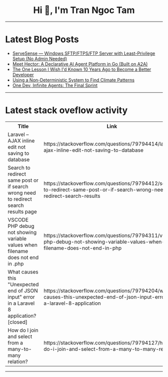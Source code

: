 <h1 align="center">Hi 👋, I'm Tran Ngoc Tam</h1>

---

# Latest Blog Posts 
<!-- BLOG-POST-LIST:START -->
- [ServeSense — Windows SFTP/FTPS/FTP Server with Least-Privilege Setup &lpar;No Admin Needed&rpar;](https://dev.to/ngtduc693/servesense-windows-sftpftpsftp-server-with-least-privilege-setup-no-admin-needed-6k)
- [Meet Hector: A Declarative AI Agent Platform in Go &lpar;Built on A2A&rpar;](https://dev.to/kadir_pekel_3277e6819e5b9/meet-hector-a-declarative-ai-agent-platform-in-go-40j2)
- [The One Lesson I Wish I&#39;d Known 10 Years Ago to Become a Better Developer](https://dev.to/canro91/the-one-lesson-i-wish-id-known-10-years-ago-to-become-a-better-developer-5a8b)
- [Using a Non-Deterministic System to Find Climate Patterns](https://dev.to/bcornils/using-a-non-deterministic-system-to-find-climate-patterns-4l43)
- [One Dev, Infinite Agents: The Final Sprint](https://dev.to/p3ngu1nzz/one-dev-infinite-agents-the-final-sprint-2i2l)
<!-- BLOG-POST-LIST:END -->

---

# Latest stack oveflow activity
<table>
  <tr><th>Title</th><th>Link</th></tr>
  <!-- STACKOVERFLOW:START --><tr><td>Laravel – AJAX inline edit not saving to database</td><td>https://stackoverflow.com/questions/79794414/laravel-ajax-inline-edit-not-saving-to-database</td></tr><tr><td>Search to redirect same post or if search wrong need to redirect search results page</td><td>https://stackoverflow.com/questions/79794412/search-to-redirect-same-post-or-if-search-wrong-need-to-redirect-search-results</td></tr><tr><td>VSCODE PHP debug not showing variable values when filename does not end in .php</td><td>https://stackoverflow.com/questions/79794311/vscode-php-debug-not-showing-variable-values-when-filename-does-not-end-in-php</td></tr><tr><td>What causes this &quot;Unexpected end of JSON input&quot; error in a Laravel 8 application? [closed]</td><td>https://stackoverflow.com/questions/79794204/what-causes-this-unexpected-end-of-json-input-error-in-a-laravel-8-application</td></tr><tr><td>How do I join and select from a many-to-many relation?</td><td>https://stackoverflow.com/questions/79794127/how-do-i-join-and-select-from-a-many-to-many-relation</td></tr><!-- STACKOVERFLOW:END -->
</table>

---


